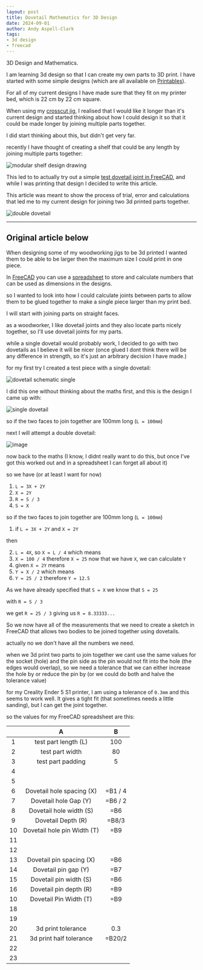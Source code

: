```yaml
---
layout: post
title: Dovetail Mathematics for 3D Design
date: 2024-09-01
author: Andy Aspell-Clark
tags:
- 3d design
- freecad
---
```


3D Design and Mathematics.

I am learning 3d design so that I can create my own parts to 3D print. I have started with some simple designs (which are all available on [Printables](https://www.printables.com/@MrSpaceman_244086)).

For all of my current designs I have made sure that they fit on my printer bed, which is 22 cm by 22 cm square. 

When using my [crosscut jig](https://www.printables.com/model/827909-magnetic-crosscut-saw-jig), I realised that I would like it longer than it's current design and started thinking about how I could design it so that it could be made longer by joining multiple parts together.

I did start thinking about this, but didn't get very far.

recently I have thought of creating a shelf that could be any length by joining multiple parts together:

![modular shelf design drawing](../assets/images/2024-09-01-dovetail-mathematics/modular_shelf_design1.jpg)

This led to to actually try out a simple [test dovetail joint in FreeCAD](https://www.printables.com/model/984253-test-piece-for-dovetail-joint), and while I was printing that design I decided to write this article.




This article was meant to show the process of trial, error and calculations that led me to my current design for joining two 3d printed parts together.


![double dovetail](../assets/images/2024-09-01-dovetail-mathematics/dovetail_double.png)



-----
## Original article below

When designing some of my woodworking jigs to be 3d printed I wanted them to be able to be larger then the maximum size I could print in one piece.

In [FreeCAD](https://www.freecad.org/) you can use a [spreadsheet](https://wiki.freecad.org/Spreadsheet_Workbench) to store and calculate numbers that can be used as dimensions in the designs.

so I wanted to look into how I could calculate joints between parts to allow them to be glued together to make a single piece larger than my print bed.

I will start with joining parts on straight faces.

as a woodworker, I like dovetail joints and they also locate parts nicely together, so I'll use dovetail joints for my parts.

while a single dovetail would probably work, I decided to go with two dovetails as I believe it will be nicer (once glued I dont think there will be any difference in strength, so it's just an arbitrary decision I have made.)

for my first try I created a test piece with a single dovetail:

![dovetail schematic single](../assets/images/2024-09-01-dovetail-mathematics/dovetail_maths.single.png)

I did this one without thinking about the maths first, and this is the design I came up with:

![single dovetail](../assets/images/2024-09-01-dovetail-mathematics/dovetail_single.png)

so if the two faces to join together are 100mm long (`L = 100mm`)


next I will attempt a double dovetail:

![image](../assets/images/2024-09-01-dovetail-mathematics/dovetail_maths.png)

now back to the maths (I know, I didnt really want to do this, but once I've got this worked out and in a spreadsheet I can forget all about it)

so we have (or at least I want for now)

1. `L = 3X + 2Y`
2. `X = 2Y`
3. `R = S / 3`
4. `S = X`

so if the two faces to join together are 100mm long (`L = 100mm`)

1. if `L = 3X + 2Y` and `X = 2Y`

then

2. `L = 4X`, so `X = L / 4`
which means
3. `X = 100 / 4` therefore `X = 25`
now that we have `X`, we can calculate `Y`
4. given `X = 2Y`
means
5. `Y = X / 2`
which means
3. `Y = 25 / 2` therefore `Y = 12.5`

As we have already specified that `S = X`
we know that `S = 25`

with
`R = S / 3`

we get `R = 25 / 3` giving us `R = 8.33333...`


So we now have all of the measurements that we need to create a sketch in FreeCAD that allows two bodies to be joined together using dovetails.

actually no we don't have all the numbers we need.

when we 3d print two parts to join together we cant use the same values for the socket (hole) and the pin side as the pin would not fit into the hole (the edges would overlap), so we need a tolerance that we can either increase the hole by or reduce the pin by (or we could do both and halve the tolerance value)

for my Creality Ender 5 S1 printer, I am using a tolerance of `0.3mm` and this seems to work well. It gives a tight fit (that sometimes needs a little sanding), but I can get the joint together.

so the values for my FreeCAD spreadsheet are this:

|     |   A    |   B   |
|:---:|:------:|:-----:|
|  1 | test part length (L) | 100 |
|  2 | test part width      | 80 |
|  3 | test part padding    | 5 |
|  4 |   |   |
|  5 |   |   |
|  6 | Dovetail hole spacing (X)   | =B1 / 4  |
|  7 | Dovetail hole Gap (Y)       | =B6 / 2  |
|  8 | Dovetail hole width (S)     | =B6      |
|  9 | Dovetail Depth (R)          | =B8/3    |
| 10 | Dovetail hole pin Width (T) | =B9      |
| 11 |   |   |
| 12 |   |   |
| 13 | Dovetail pin spacing (X)   | =B6  |
| 14 | Dovetail pin gap (Y)       | =B7  |
| 15 | Dovetail pin width (S)     | =B6      |
| 16 | Dovetail pin depth (R)     | =B9    |
| 10 | Dovetail Pin Width (T)     | =B9      |
| 18 |   |   |
| 19 |   |   |
| 20 | 3d print tolerance        | 0.3     |
| 21 | 3d print half tolerance   | =B20/2  |
| 22 |   |   |
| 23 |   |   |




